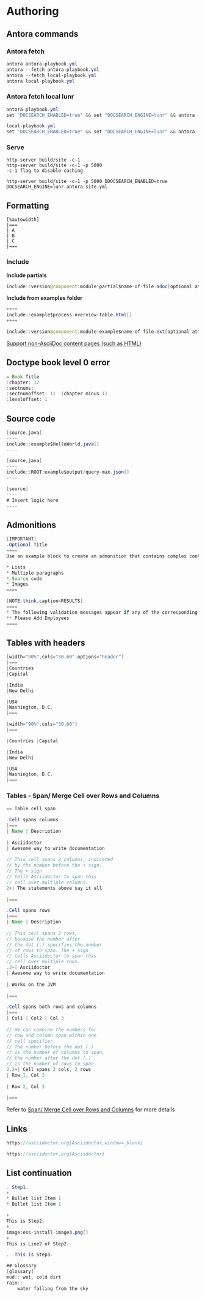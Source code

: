# Authoring


## Antora commands

### Antora fetch
``` java 
antora antora-playbook.yml
antora --fetch antora-playbook.yml
antora --fetch local-playbook.yml 
antora local-playbook.yml 
```

### Antora fetch local lunr


``` java linenums="1"
antora-playbook.yml
set "DOCSEARCH_ENABLED=true" && set "DOCSEARCH_ENGINE=lunr" && antora --generator antora-site-generator-lunr antora-playbook.yml

local-playbook.yml
set "DOCSEARCH_ENABLED=true" && set "DOCSEARCH_ENGINE=lunr" && antora --generator antora-site-generator-lunr local-playbook.yml
```

### Serve

``` asciidoc linenums="1"
http-server build/site -c-1
http-server build/site -c-1 -p 5000
-c-1 flag to disable caching
``` 

``` asciidoc 
http-server build/site -c-1 -p 5000 DDOCSEARCH_ENABLED=true DOCSEARCH_ENGINE=lunr antora site.yml
```

## Formatting

``` asciidoc
[%autowidth]
|===
| A
| B
| C
|===
``` 

### Include

**Include partials**
``` java
include::version@component:module:partial$name-of-file.adoc[optional attributes]
``` 

**Include from examples folder**
``` java
++++
include::example$process-overview-table.html[]
++++ 
``` 
``` java
include::version@component:module:example$name-of-file.ext[optional attributes]
``` 
[Support non-AsciiDoc content pages (such as HTML)](https://gitlab.com/antora/antora/-/issues/596) 

## Doctype book level 0 error
```java
= Book Title
:chapter: 12
:sectnums: 
:sectnumoffset: 11  (chapter minus 1)
:leveloffset: 1
``` 

## Source code 

```java
[source,java]
----
include::example$HelloWorld.java[]
----
``` 

```java
[source,java]
----
include::ROOT:example$output/query-max.json[]
----
``` 

```java
[source]
----
# Insert logic here
----
``` 

## Admonitions

```java
[IMPORTANT]
.Optional Title
====
Use an example block to create an admonition that contains complex content, such as (but not limited to):

* Lists
* Multiple paragraphs
* Source code
* Images
====
``` 

```java
[NOTE.think,caption=RESULTS]
====
* The following validation messages appear if any of the corresponding validation issues exist.
** Please Add Employees
====
``` 

## Tables with headers

```java
[width="90%",cols="30,60",options="header"]
|===
|Countries
|Capital

|India
|New Delhi

|USA
|Washington, D.C.
|===
```

```java
[width="90%",cols="30,60"]
|===

|Countries |Capital

|India
|New Delhi

|USA
|Washington, D.C.
|===
```

### Tables - Span/ Merge Cell over Rows and Columns
```java
== Table cell span
 
.Cell spans columns
|===
| Name | Description
 
| Asciidoctor
| Awesome way to write documentation
 
// This cell spans 2 columns, indicated
// by the number before the + sign.
// The + sign
// tells Asciidoctor to span this
// cell over multiple columns.
2+| The statements above say it all
 
|===
```

```java
.Cell spans rows
|===
| Name | Description
 
// This cell spans 2 rows,
// because the number after
// the dot (.) specifies the number
// of rows to span. The + sign
// tells Asciidoctor to span this
// cell over multiple rows.
.2+| Asciidoctor
| Awesome way to write documentation
 
| Works on the JVM
 
|===
```

```java
.Cell spans both rows and columns
|===
| Col1 | Col2 | Col 3
 
// We can combine the numbers for
// row and column span within one
// cell specifier.
// The number before the dot (.)
// is the number of columns to span,
// the number after the dot (.)
// is the number of rows to span.
2.2+| Cell spans 2 cols, 2 rows
| Row 1, Col 3
 
| Row 2, Col 3
 
|===
```

Refer to [Span/ Merge Cell over Rows and Columns](https://blog.mrhaki.com/2014/12/awesome-asciidoctor-span-cell-over-rows.html) for more details


## Links

```java
https://asciidoctor.org[Asciidoctor,window=_blank]
```

```java
https://asciidoctor.org[Asciidoctor]
```

## List continuation
```java
. Step1.
+
* Bullet list Item 1
* Bullet list Item 1

+
This is Step2.
+
image:ess-install-image3.png[]
+
This is Line2 of Step2.

.  This is Step3.
```

```java
## Glossary
[glossary]
mud:: wet, cold dirt
rain::
	water falling from the sky
```